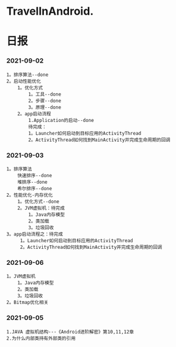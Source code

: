 # TravelInAndroid. 

# 日报
### 2021-09-02
    1。排序算法--done
    2。启动性能优化
        1。优化方式
            1。工具--done
            2。步骤--done
            3。原理--done
        2。app启动流程
            1.Application的启动--done
            待完成：
            1。Launcher如何启动到目标应用的ActivityThread
            2。ActivityThread如何找到MainActivity并完成生命周期的回调
### 2021-09-03
    1。排序算法
        快速排序--done
        堆排序--done
        希尔排序--done
    2。性能优化-内存优化
        1。优化方式--done
        2。JVM虚拟机：待完成
            1。Java内存模型
            2。类加载
            3。垃圾回收
    3。app启动流程之：待完成
         1。Launcher如何启动到目标应用的ActivityThread
         2。ActivityThread如何找到MainActivity并完成生命周期的回调
### 2021-09-06
    1。JVM虚拟机
        1。Java内存模型
        2。类加载
        3。垃圾回收
    2。Bitmap优化相关
### 2021-09-05
    1.JAVA 虚拟机结构---《Android进阶解密》第10,11,12章
    2.为什么内部类持有外部类的引用

